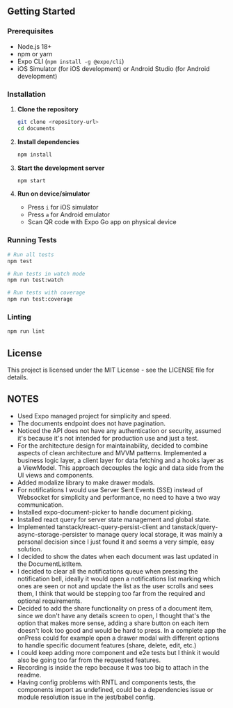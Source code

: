 ## Getting Started

### Prerequisites

- Node.js 18+
- npm or yarn
- Expo CLI (`npm install -g @expo/cli`)
- iOS Simulator (for iOS development) or Android Studio (for Android development)

### Installation

1. **Clone the repository**

   ```bash
   git clone <repository-url>
   cd documents
   ```

2. **Install dependencies**

   ```bash
   npm install
   ```

3. **Start the development server**

   ```bash
   npm start
   ```

4. **Run on device/simulator**
   - Press `i` for iOS simulator
   - Press `a` for Android emulator
   - Scan QR code with Expo Go app on physical device

### Running Tests

```bash
# Run all tests
npm test

# Run tests in watch mode
npm run test:watch

# Run tests with coverage
npm run test:coverage
```

### Linting

```bash
npm run lint
```

## License

This project is licensed under the MIT License - see the LICENSE file for details.

## NOTES

- Used Expo managed project for simplicity and speed.
- The documents endpoint does not have pagination.
- Noticed the API does not have any authentication or security, assumed it's because it's not intended for production use and just a test.
- For the architecture design for maintainability, decided to combine aspects of clean architecture and MVVM patterns. Implemented a business logic layer, a client layer for data fetching and a hooks layer as a ViewModel. This approach decouples the logic and data side from the UI views and components.
- Added modalize library to make drawer modals.
- For notifications I would use Server Sent Events (SSE) instead of Websocket for simplicity and performance, no need to have a two way communication.
- Installed expo-document-picker to handle document picking.
- Installed react query for server state management and global state.
- Implemented tanstack/react-query-persist-client and tanstack/query-async-storage-persister to manage query local storage, it was mainly a personal decision since I just found it and seems a very simple, easy solution.
- I decided to show the dates when each document was last updated in the DocumentListItem.
- I decided to clear all the notifications queue when pressing the notification bell, ideally it would open a notifications list marking which ones are seen or not and update the list as the user scrolls and sees them, I think that would be stepping too far from the required and optional requirements.
- Decided to add the share functionality on press of a document item, since we don't have any details screen to open, I thought that's the option that makes more sense, adding a share button on each item doesn't look too good and would be hard to press. In a complete app the onPress could for example open a drawer modal with different options to handle specific document features (share, delete, edit, etc.)
- I could keep adding more component and e2e tests but I think it would also be going too far from the requested features.
- Recording is inside the repo because it was too big to attach in the readme.
- Having config problems with RNTL and components tests, the components import as undefined, could be a dependencies issue or module resolution issue in the jest/babel config.
